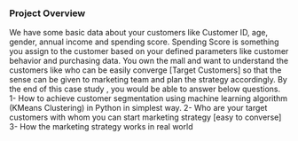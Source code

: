 ### Project Overview

 We have some basic data about your customers like Customer ID, age, gender, annual income and spending score. Spending Score is something you assign to the customer based on your defined parameters like customer behavior and purchasing data. 
You own the mall and want to understand the customers like who can be easily converge [Target Customers] so that the sense can be given to marketing team and plan the strategy accordingly.
By the end of this case study , you would be able to answer below questions. 1- How to achieve customer segmentation using machine learning algorithm (KMeans Clustering) in Python in simplest way. 2- Who are your target customers with whom you can start marketing strategy [easy to converse] 3- How the marketing strategy works in real world 


